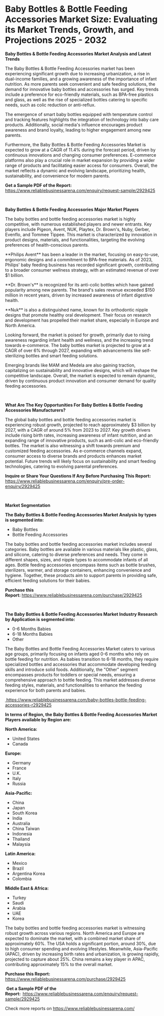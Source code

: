 <p><h1>Baby Bottles & Bottle Feeding Accessories Market Size: Evaluating its Market Trends, Growth, and Projections 2025 - 2032</h1></p><p><strong>Baby Bottles & Bottle Feeding Accessories Market Analysis and Latest Trends</strong></p>
<p><p>The Baby Bottles & Bottle Feeding Accessories market has been experiencing significant growth due to increasing urbanization, a rise in dual-income families, and a growing awareness of the importance of infant nutrition. As more parents seek convenient and safe feeding solutions, the demand for innovative baby bottles and accessories has surged. Key trends include a preference for eco-friendly materials, such as BPA-free plastics and glass, as well as the rise of specialized bottles catering to specific needs, such as colic reduction or anti-reflux.</p><p>The emergence of smart baby bottles equipped with temperature control and tracking features highlights the integration of technology into baby care products. Additionally, social media's influence encourages product awareness and brand loyalty, leading to higher engagement among new parents. </p><p>Furthermore, the Baby Bottles & Bottle Feeding Accessories Market is expected to grow at a CAGR of 11.4% during the forecast period, driven by continuous innovations and changing consumer preferences. E-commerce platforms also play a crucial role in market expansion by providing a wider range of products and facilitating easier access for consumers. Overall, the market reflects a dynamic and evolving landscape, prioritizing health, sustainability, and convenience for modern parents.</p></p>
<p><strong>Get a Sample PDF of the Report:&nbsp;</strong> <a href="https://www.reliablebusinessarena.com/enquiry/request-sample/2929425?utm_campaign=2177&utm_medium=2&utm_source=Github&utm_content=ia&utm_term=12032025&utm_id=baby-bottles-bottle-feeding-accessories">https://www.reliablebusinessarena.com/enquiry/request-sample/2929425</a></p>
<p>&nbsp;</p>
<p><strong>Baby Bottles & Bottle Feeding Accessories Major Market Players</strong></p>
<p><p>The baby bottles and bottle feeding accessories market is highly competitive, with numerous established players and newer entrants. Key players include Pigeon, Avent, NUK, Playtex, Dr. Brown's, Nuby, Gerber, Evenflo, and Tommee Tippee. This market is characterized by innovation in product designs, materials, and functionalities, targeting the evolving preferences of health-conscious parents.</p><p>**Philips Avent** has been a leader in the market, focusing on easy-to-use, ergonomic designs and a commitment to BPA-free materials. As of 2023, Philips' baby feeding business has recorded significant growth, contributing to a broader consumer wellness strategy, with an estimated revenue of over $1 billion. </p><p>**Dr. Brown's** is recognized for its anti-colic bottles which have gained popularity among new parents. The brand's sales revenue exceeded $150 million in recent years, driven by increased awareness of infant digestive health. </p><p>**Nuk** is also a distinguished name, known for its orthodontic nipple designs that promote healthy oral development. Their focus on research and development has propelled their market share, especially in Europe and North America.</p><p>Looking forward, the market is poised for growth, primarily due to rising awareness regarding infant health and wellness, and the increasing trend towards e-commerce. The baby bottles market is projected to grow at a CAGR of over 6% through 2027, expanding with advancements like self-sterilizing bottles and smart feeding solutions.</p><p>Emerging brands like MAM and Medela are also gaining traction, capitalizing on sustainability and innovative designs, which will reshape the competitive landscape. Overall, the market is expected to remain dynamic, driven by continuous product innovation and consumer demand for quality feeding accessories.</p></p>
<p>&nbsp;</p>
<p><strong>What Are The Key Opportunities For Baby Bottles & Bottle Feeding Accessories Manufacturers?</strong></p>
<p><p>The global baby bottles and bottle feeding accessories market is experiencing robust growth, projected to reach approximately $3 billion by 2027, with a CAGR of around 5% from 2023 to 2027. Key growth drivers include rising birth rates, increasing awareness of infant nutrition, and an expanding range of innovative products, such as anti-colic and eco-friendly bottles. The market is also witnessing a shift towards premium and customized feeding accessories. As e-commerce channels expand, consumer access to diverse brands and products enhances market potential. Future trends will likely focus on sustainability and smart feeding technologies, catering to evolving parental preferences.</p></p>
<p><strong>Inquire or Share Your Questions If Any Before Purchasing This Report:</strong> <a href="https://www.reliablebusinessarena.com/enquiry/pre-order-enquiry/2929425?utm_campaign=2177&utm_medium=2&utm_source=Github&utm_content=ia&utm_term=12032025&utm_id=baby-bottles-bottle-feeding-accessories">https://www.reliablebusinessarena.com/enquiry/pre-order-enquiry/2929425</a></p>
<p>&nbsp;</p>
<p><strong>Market Segmentation</strong></p>
<p><strong>The Baby Bottles & Bottle Feeding Accessories Market Analysis by types is segmented into:</strong></p>
<p><ul><li>Baby Bottles</li><li>Bottle Feeding Accessories</li></ul></p>
<p><p>The baby bottles and bottle feeding accessories market includes several categories. Baby bottles are available in various materials like plastic, glass, and silicone, catering to diverse preferences and needs. They come in different shapes, sizes, and nipple types to accommodate infants of all ages. Bottle feeding accessories encompass items such as bottle brushes, sterilizers, warmer, and storage containers, enhancing convenience and hygiene. Together, these products aim to support parents in providing safe, efficient feeding solutions for their babies.</p></p>
<p><strong>Purchase this Report:&nbsp;</strong><a href="https://www.reliablebusinessarena.com/purchase/2929425?utm_campaign=2177&utm_medium=2&utm_source=Github&utm_content=ia&utm_term=12032025&utm_id=baby-bottles-bottle-feeding-accessories">https://www.reliablebusinessarena.com/purchase/2929425</a></p>
<p>&nbsp;</p>
<p><strong>The Baby Bottles & Bottle Feeding Accessories Market Industry Research by Application is segmented into:</strong></p>
<p><ul><li>0-6 Months Babies</li><li>6-18 Months Babies</li><li>Other</li></ul></p>
<p><p>The Baby Bottles and Bottle Feeding Accessories Market caters to various age groups, primarily focusing on infants aged 0-6 months who rely on bottle feeding for nutrition. As babies transition to 6-18 months, they require specialized bottles and accessories that accommodate developing feeding skills and introduce solid foods. Additionally, the "Other" segment encompasses products for toddlers or special needs, ensuring a comprehensive approach to bottle feeding. This market addresses diverse feeding styles, materials, and functionalities to enhance the feeding experience for both parents and babies.</p></p>
<p><a href="https://www.reliablebusinessarena.com/baby-bottles-bottle-feeding-accessories-r2929425?utm_campaign=2177&utm_medium=2&utm_source=Github&utm_content=ia&utm_term=12032025&utm_id=baby-bottles-bottle-feeding-accessories">&nbsp;https://www.reliablebusinessarena.com/baby-bottles-bottle-feeding-accessories-r2929425</a></p>
<p><strong>In terms of Region, the Baby Bottles & Bottle Feeding Accessories Market Players available by Region are:</strong></p>
<p>
    <p> <strong> North America: </strong>
        <ul>
            <li>United States</li>
            <li>Canada</li>
        </ul>
        </p> 
    <p> <strong> Europe: </strong>
        <ul>
            <li>Germany</li>
            <li>France</li>
            <li>U.K.</li>
            <li>Italy</li>
            <li>Russia</li>
        </ul>
        </p> 
    <p> <strong> Asia-Pacific: </strong>
        <ul>
            <li>China</li>
            <li>Japan</li>
            <li>South Korea</li>
            <li>India</li>
            <li>Australia</li>
            <li>China Taiwan</li>
            <li>Indonesia</li>
            <li>Thailand</li>
            <li>Malaysia</li>
        </ul>
        </p> 
    <p> <strong> Latin America: </strong>
        <ul>
            <li>Mexico</li>
            <li>Brazil</li>
            <li>Argentina Korea</li>
            <li>Colombia</li>
        </ul>
        </p> 
    <p> <strong> Middle East & Africa: </strong>
        <ul>
            <li>Turkey</li>
            <li>Saudi</li>
            <li>Arabia</li>
            <li>UAE</li>
            <li>Korea</li>
        </ul>
    </p>
    </p>
<p><p>The baby bottles and bottle feeding accessories market is witnessing robust growth across various regions. North America and Europe are expected to dominate the market, with a combined market share of approximately 60%. The USA holds a significant portion, around 30%, due to high consumer spending and evolving lifestyles. Meanwhile, Asia-Pacific (APAC), driven by increasing birth rates and urbanization, is growing rapidly, projected to capture about 25%. China remains a key player in APAC, contributing approximately 15% to the overall market.</p></p>
<p><strong>Purchase this Report: </strong><a href="https://www.reliablebusinessarena.com/purchase/2929425?utm_campaign=2177&utm_medium=2&utm_source=Github&utm_content=ia&utm_term=12032025&utm_id=baby-bottles-bottle-feeding-accessories">https://www.reliablebusinessarena.com/purchase/2929425</a></p>
<p>&nbsp;<strong>Get a Sample PDF of the Report:&nbsp;&nbsp;</strong><a href="https://www.reliablebusinessarena.com/enquiry/request-sample/2929425?utm_campaign=2177&utm_medium=2&utm_source=Github&utm_content=ia&utm_term=12032025&utm_id=baby-bottles-bottle-feeding-accessories">https://www.reliablebusinessarena.com/enquiry/request-sample/2929425</a></p>
<p><strong></strong></p>
<p>Check more reports on <a href="https://www.reliablebusinessarena.com/?utm_campaign=2177&utm_medium=2&utm_source=Github&utm_content=ia&utm_term=12032025&utm_id=baby-bottles-bottle-feeding-accessories">https://www.reliablebusinessarena.com/</a></p>